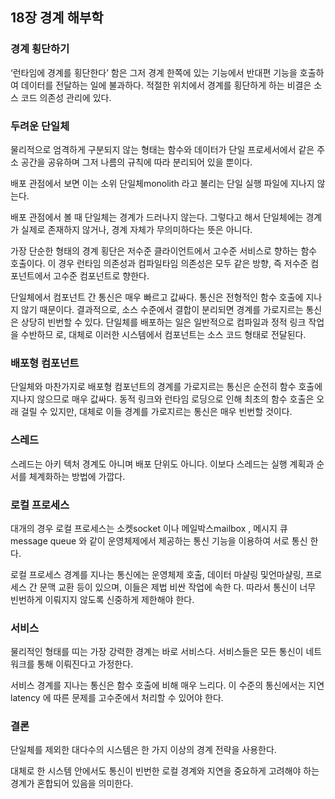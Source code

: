 ## 18장 경계 해부학

### 경계 횡단하기

‘런타임에 경계를 횡단한다’ 함은 그저 경계 한쪽에 있는 기능에서 반대편 기능을 호출하여 데이터를 전달하는 일에 불과하다. 적절한 위치에서 경계를 횡단하게 하는 비결은 소스 코드 의존성 관리에 있다.

### 두려운 단일체

물리적으로 엄격하게 구분되지 않는 형태는 함수와 데이터가 단일 프로세서에서 같은 주소 공간을 공유하며 그저 나름의 규칙에 따라 분리되어 있을 뿐이다.

배포 관점에서 보면 이는 소위 단일체monolith 라고 불리는 단일 실행 파일에 지나지 않는다.

배포 관점에서 볼 때 단일체는 경계가 드러나지 않는다. 그렇다고 해서 단일체에는 경계가 실제로 존재하지 않거나, 경계 자체가 무의미하다는 뜻은 아니다.

가장 단순한 형태의 경계 횡단은 저수준 클라이언트에서 고수준 서비스로 향하는 함수 호출이다. 이 경우 런타임 의존성과 컴파일타임 의존성은 모두 같은 방향, 즉 저수준 컴포넌트에서 고수준 컴포넌트로 향한다.

단일체에서 컴포넌트 간 통신은 매우 빠르고 값싸다. 통신은 전형적인 함수 호출에 지나지 않기 때문이다. 결과적으로, 소스 수준에서 결합이 분리되면 경계를 가로지르는 통신은 상당히 빈번할 수 있다.
단일체를 배포하는 일은 일반적으로 컴파일과 정적 링크 작업을 수반하므 로, 대체로 이러한 시스템에서 컴포넌트는 소스 코드 형태로 전달된다.

### 배포형 컴포넌트

단일체와 마찬가지로 배포형 컴포넌트의 경계를 가로지르는 통신은 순전히 함수 호출에 지나지 않으므로 매우 값싸다. 동적 링크와 런타임 로딩으로 인해 최초의 함수 호출은 오래 걸릴 수 있지만, 대체로 이들 경계를 가로지르는 통신은 매우 빈번할 것이다.

### 스레드

스레드는 아키 텍처 경계도 아니며 배포 단위도 아니다. 이보다 스레드는 실행 계획과 순서를 체계화하는 방법에 가깝다.

### 로컬 프로세스

대개의 경우 로컬 프로세스는 소켓socket 이나 메일박스mailbox , 메시지 큐
message queue 와 같이 운영체제에서 제공하는 통신 기능을 이용하여 서로 통신 한다.

로컬 프로세스 경계를 지나는 통신에는 운영체제 호출, 데이터 마샬링 및언마샬링, 프로세스 간 문맥 교환 등이 있으며, 이들은 제법 비싼 작업에 속한 다. 따라서 통신이 너무 빈번하게 이뤄지지 않도록 신중하게 제한해야 한다.

### 서비스

물리적인 형태를 띠는 가장 강력한 경계는 바로 서비스다. 서비스들은 모든 통신이 네트워크를 통해 이뤄진다고 가정한다.

서비스 경계를 지나는 통신은 함수 호출에 비해 매우 느리다. 이 수준의 통신에서는 지연latency 에 따른 문제를 고수준에서 처리할 수 있어야 한다.

### 결론

단일체를 제외한 대다수의 시스템은 한 가지 이상의 경계 전략을 사용한다.

대체로 한 시스템 안에서도 통신이 빈번한 로컬 경계와 지연을 중요하게 고려해야 하는 경계가 혼합되어 있음을 의미한다.